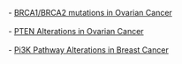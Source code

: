 <p>
- <a href="index.do?Action=Submit&genetic_profile_ids_PROFILE_MUTATION_EXTENDED=ov_tcga_mutations&data_priority=0&case_set_id=ov_tcga_3way_complete&Z_SCORE_THRESHOLD=2.0&cancer_study_list=ov_tcga&cancer_study_id=ov_tcga&RPPA_SCORE_THRESHOLD=2.0&gene_list=BRCA1+BRCA2&tab_index=tab_visualize&gene_set_choice=user-defined-list&">BRCA1/BRCA2 mutations in Ovarian Cancer</a>
<br><br>
- <a href="index.do?genetic_profile_ids_PROFILE_MUTATION_EXTENDED=ov_tcga_mutations&Z_SCORE_THRESHOLD=1.0&gene_list=PTEN%3A+Homdel+MUT%3B&tab_index=tab_visualize&genetic_profile_ids_PROFILE_COPY_NUMBER_ALTERATION=ov_tcga_gistic&Action=Submit&data_priority=0&case_set_id=ov_tcga_3way_complete&cancer_study_list=ov_tcga&cancer_study_id=ov_tcga&RPPA_SCORE_THRESHOLD=2.0&gene_set_choice=user-defined-list&">PTEN Alterations in Ovarian Cancer</a>
<br><br>
- <a href="index.do?tab_index=tab_visualize&cancer_study_list=brca_tcga&cancer_study_id=brca_tcga&genetic_profile_ids_PROFILE_MUTATION_EXTENDED=brca_tcga_mutations&genetic_profile_ids_PROFILE_COPY_NUMBER_ALTERATION=brca_tcga_gistic&Z_SCORE_THRESHOLD=1.0&case_set_id=brca_tcga_all&case_ids=&gene_list=ERBB2%3A+amp%3B%0D%0AIGF1R%3A+amp%3B%0D%0APIK3CA%3A+amp%3B+%0D%0APTEN%3A+homdel%3B%0D%0A%0D%0A%0D%0A%0D%0A&gene_set_choice=user-defined-list&Action=Submit">Pi3K Pathway Alterations in Breast Cancer</a>
</p>
